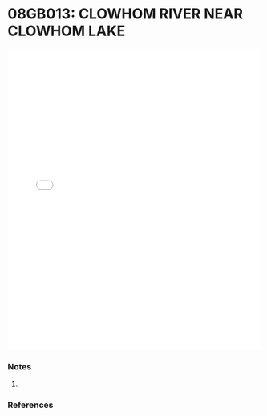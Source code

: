 # 08GB013: CLOWHOM RIVER NEAR CLOWHOM LAKE

<iframe src="/_static/stations/08GB013_fdc.html" width="100%" height="600" frameborder="0"></iframe>

### Notes
1. 

### References

